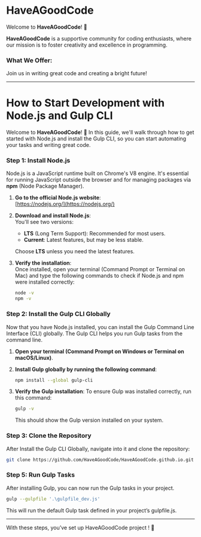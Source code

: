 # HaveAGoodCode

Welcome to **HaveAGoodCode**! 🚀

**HaveAGoodCode** is a supportive community for coding enthusiasts, where our mission is to foster creativity and excellence in programming. 

### What We Offer:

Join us in writing great code and creating a bright future!

---

# How to Start Development with Node.js and Gulp CLI

Welcome to **HaveAGoodCode**! 🚀 In this guide, we'll walk through how to get started with Node.js and install the Gulp CLI, so you can start automating your tasks and writing great code.

### Step 1: Install Node.js

   Node.js is a JavaScript runtime built on Chrome's V8 engine. It's essential for running JavaScript outside the browser and for managing packages via **npm** (Node Package Manager).
   
   1. **Go to the official Node.js website**:  
      [https://nodejs.org/](https://nodejs.org/)
   
   2. **Download and install Node.js**:  
      You'll see two versions: 
      - **LTS** (Long Term Support): Recommended for most users.
      - **Current**: Latest features, but may be less stable.
   
      Choose **LTS** unless you need the latest features.
   
   3. **Verify the installation**:  
      Once installed, open your terminal (Command Prompt or Terminal on Mac) and type the following commands to check if Node.js and npm were installed correctly:
   
      ```bash
      node -v
      npm -v
      ```

### Step 2: Install the Gulp CLI Globally
   Now that you have Node.js installed, you can install the Gulp Command Line Interface (CLI) globally. The Gulp CLI helps you run Gulp tasks from the command line.
   
   1. **Open your terminal (Command Prompt on Windows or Terminal on macOS/Linux)**.
   
   2. **Install Gulp globally by running the following command**:
   
      ```bash
      npm install --global gulp-cli
      ```
   
   3. **Verify the Gulp installation**:
      To ensure Gulp was installed correctly, run this command:
   
      ```bash
      gulp -v
      ```
      
      This should show the Gulp version installed on your system.

### Step 3: Clone the Repository
   After Install the Gulp CLI Globally, navigate into it and clone the repository:

   ```bash
   git clone https://github.com/HaveAGoodCode/HaveAGoodCode.github.io.git
   ```

### Step 5: Run Gulp Tasks
   After installing Gulp, you can now run the Gulp tasks in your project.
   
   ```bash
   gulp --gulpfile '.\gulpfile_dev.js'
   ````
   This will run the default Gulp task defined in your project’s gulpfile.js.

---

With these steps, you’ve set up HaveAGoodCode project ! 🚀
